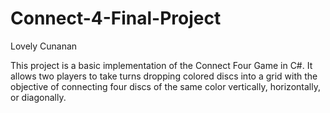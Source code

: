 # Connect-4-Final-Project
Lovely Cunanan

This project is a basic implementation of the Connect Four Game in C#. It allows two players to take turns dropping colored discs into a grid with the objective of connecting four discs of the same color vertically, horizontally, or diagonally.
